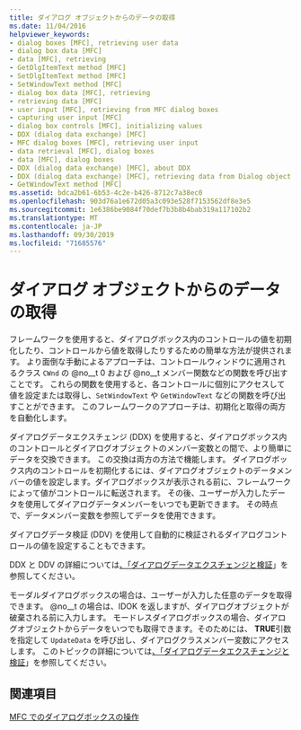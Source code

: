 ```yaml
---
title: ダイアログ オブジェクトからのデータの取得
ms.date: 11/04/2016
helpviewer_keywords:
- dialog boxes [MFC], retrieving user data
- dialog box data [MFC]
- data [MFC], retrieving
- GetDlgItemText method [MFC]
- SetDlgItemText method [MFC]
- SetWindowText method [MFC]
- dialog box data [MFC], retrieving
- retrieving data [MFC]
- user input [MFC], retrieving from MFC dialog boxes
- capturing user input [MFC]
- dialog box controls [MFC], initializing values
- DDX (dialog data exchange) [MFC]
- MFC dialog boxes [MFC], retrieving user input
- data retrieval [MFC], dialog boxes
- data [MFC], dialog boxes
- DDX (dialog data exchange) [MFC], about DDX
- DDX (dialog data exchange) [MFC], retrieving data from Dialog object
- GetWindowText method [MFC]
ms.assetid: bdca2b61-6b53-4c2e-b426-8712c7a38ec0
ms.openlocfilehash: 903d76a1e672d05a3c093e528f7153562df8e3e5
ms.sourcegitcommit: 1e6386be9084f70def7b3b8b4bab319a117102b2
ms.translationtype: MT
ms.contentlocale: ja-JP
ms.lasthandoff: 09/30/2019
ms.locfileid: "71685576"
---
```

# <a name="retrieving-data-from-the-dialog-object"></a>ダイアログ オブジェクトからのデータの取得

フレームワークを使用すると、ダイアログボックス内のコントロールの値を初期化したり、コントロールから値を取得したりするための簡単な方法が提供されます。 より面倒な手動によるアプローチは、コントロールウィンドウに適用されるクラス `CWnd` の @no__t 0 および @no__t メンバー関数などの関数を呼び出すことです。 これらの関数を使用すると、各コントロールに個別にアクセスして値を設定または取得し、`SetWindowText` や `GetWindowText` などの関数を呼び出すことができます。 このフレームワークのアプローチは、初期化と取得の両方を自動化します。

ダイアログデータエクスチェンジ (DDX) を使用すると、ダイアログボックス内のコントロールとダイアログオブジェクトのメンバー変数との間で、より簡単にデータを交換できます。 この交換は両方の方法で機能します。 ダイアログボックス内のコントロールを初期化するには、ダイアログオブジェクトのデータメンバーの値を設定します。ダイアログボックスが表示される前に、フレームワークによって値がコントロールに転送されます。 その後、ユーザーが入力したデータを使用してダイアログデータメンバーをいつでも更新できます。 その時点で、データメンバー変数を参照してデータを使用できます。

ダイアログデータ検証 (DDV) を使用して自動的に検証されるダイアログコントロールの値を設定することもできます。

DDX と DDV の詳細については[、「ダイアログデータエクスチェンジと検証](../mfc/dialog-data-exchange-and-validation.md)」を参照してください。

モーダルダイアログボックスの場合は、ユーザーが入力した任意のデータを取得できます。 @no__t の場合は、IDOK を返しますが、ダイアログオブジェクトが破棄される前に入力します。 モードレスダイアログボックスの場合、ダイアログオブジェクトからデータをいつでも取得できます。そのためには、 **TRUE**引数を指定して `UpdateData` を呼び出し、ダイアログクラスメンバー変数にアクセスします。 このトピックの詳細については[、「ダイアログデータエクスチェンジと検証](../mfc/dialog-data-exchange-and-validation.md)」を参照してください。

## <a name="see-also"></a>関連項目

[MFC でのダイアログボックスの操作](../mfc/life-cycle-of-a-dialog-box.md)
